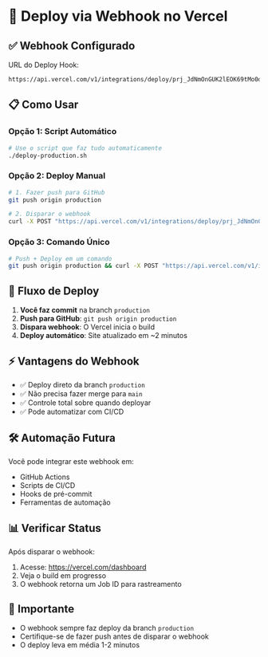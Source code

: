 # 🚀 Deploy via Webhook no Vercel

## ✅ Webhook Configurado

URL do Deploy Hook:
```
https://api.vercel.com/v1/integrations/deploy/prj_JdNmOnGUK2lEOK69tMo0dpdFY2ry/PgPyggDXP9
```

## 📋 Como Usar

### Opção 1: Script Automático
```bash
# Use o script que faz tudo automaticamente
./deploy-production.sh
```

### Opção 2: Deploy Manual
```bash
# 1. Fazer push para GitHub
git push origin production

# 2. Disparar o webhook
curl -X POST "https://api.vercel.com/v1/integrations/deploy/prj_JdNmOnGUK2lEOK69tMo0dpdFY2ry/PgPyggDXP9"
```

### Opção 3: Comando Único
```bash
# Push + Deploy em um comando
git push origin production && curl -X POST "https://api.vercel.com/v1/integrations/deploy/prj_JdNmOnGUK2lEOK69tMo0dpdFY2ry/PgPyggDXP9"
```

## 🔄 Fluxo de Deploy

1. **Você faz commit** na branch `production`
2. **Push para GitHub**: `git push origin production`
3. **Dispara webhook**: O Vercel inicia o build
4. **Deploy automático**: Site atualizado em ~2 minutos

## ⚡ Vantagens do Webhook

- ✅ Deploy direto da branch `production`
- ✅ Não precisa fazer merge para `main`
- ✅ Controle total sobre quando deployar
- ✅ Pode automatizar com CI/CD

## 🛠️ Automação Futura

Você pode integrar este webhook em:
- GitHub Actions
- Scripts de CI/CD
- Hooks de pré-commit
- Ferramentas de automação

## 📊 Verificar Status

Após disparar o webhook:
1. Acesse: https://vercel.com/dashboard
2. Veja o build em progresso
3. O webhook retorna um Job ID para rastreamento

## 🚨 Importante

- O webhook sempre faz deploy da branch `production`
- Certifique-se de fazer push antes de disparar o webhook
- O deploy leva em média 1-2 minutos